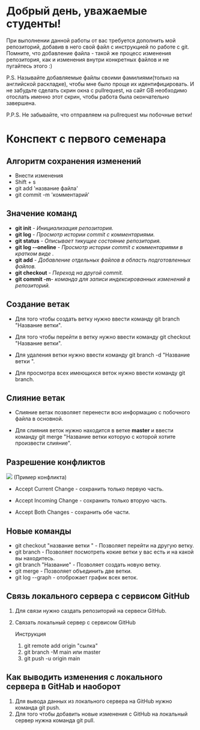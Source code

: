 # Добрый день, уважаемые студенты! 
  При выполнении данной работы от вас требуется дополнить мой репозиторий, добавив в него свой файл с инструкцией по работе с git. Помните, что добавление файла - такой же процесс изменения репозитория, как и изменения внутри конкретных файлов и не пугайтесь этого :)

  P.S. Называйте добавляемые файлы своими фамилиями(только на английской раскладке), чтобы мне было проще их идентифицировать. И не забудьте сделать скрин окна с pullrequest, на сайт GB необходимо отослать именно этот скрин, чтобы работа была окончательно завершена.

  P.P.S. Не забывайте, что отправляем на pullrequest мы побочные ветки!

# Конспект с первого семенара
## Алгоритм сохранения изменений
* Внести изменения
* Shift + s
* git add 'название файла'
* git commit -m 'комментарий'
## Значение команд
* **git init** - *Инициализация репозитория.*
* **git log** - *Просмотр истории commit с комментариями.*
* **git status** - *Описывает тикущее состояние репозитория.*
* **git log --oneline** - *Просмотр истории commit с комментариями в кратком виде .*
* **git add** -  *Добавление отдельных файлов в область подготовленных файлов.*
* **git checkout** - *Переход на другой commit.*
* **git commit -m**- *команда для записи индексированных изменений в репозиторий.*
## Создание ветак 

* Для того чтобы создать ветку нужно ввести команду git branch "Название ветки".

* Для того чтобы перейти в ветку нужно ввести команду git checkout "Название ветки".

* Для удаления ветки нужно ввести команду git branch -d "Название ветки ".

* Для просмотра всех имеющихся веток нужно ввести команду git branch.

## Слияние ветак 

* Слияние ветак позволяет перенести всю информацию с побочного файла в основной.

* Для слияния веток нужно находится в ветке **master** и ввести команду git merge "Название ветки которую с которой хотите произвести слияние".

## Разрешение конфликтов 

![](%D0%9F%D1%80%D0%B8%D0%BC%D0%B5%D1%80%20%D0%BA%D0%BE%D0%BD%D1%84%D0%BB%D0%B8%D0%BA%D1%82%D0%B0.jpg) (Пример конфликта)

* Accept Current Change - сохранить только первую часть.

* Accept Incoming Change - сохранить только вторую часть.

* Accept Both Changes - сохранить обе части.

## Новые команды 

* git checkout "название ветки " - Позволяет перейти на другую ветку.
* git branch - Позволяет посмотреть кокие ветки у вас есть и на какой вы находитесь.
* git branch "Название" - Позволяет создать новую ветку.
* git merge - Позволяет объединить две ветки.
* git log --graph - отоброжает график всех веток.

## Связь локального сервера с сервисом GitHub
1. Для связи нужно саздать репозиторий на сервеси GitHub.
2. Связать локальный сервер с сервисом GitHub
  
   Инструкция
   
   1. git remote add origin "сылка"
   2. git branch -M main или master
   3. git push -u origin main
## Как выводить изменения с локального сервера в GitHab и наоборот
1. Для вывода данных из локального сервера на GitHub нужно команда git push.
2. Для того чтобы добавить новые изменения с GitHub на локальный сервер нужна команда git pull.


  